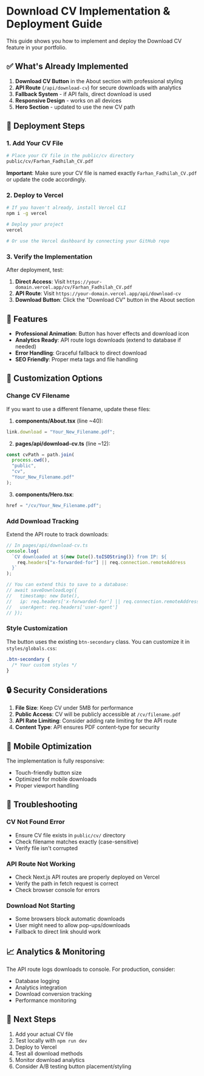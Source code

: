 # Download CV Implementation & Deployment Guide

This guide shows you how to implement and deploy the Download CV feature in your portfolio.

## ✅ What's Already Implemented

1. **Download CV Button** in the About section with professional styling
2. **API Route** (`/api/download-cv`) for secure downloads with analytics
3. **Fallback System** - if API fails, direct download is used
4. **Responsive Design** - works on all devices
5. **Hero Section** - updated to use the new CV path

## 🚀 Deployment Steps

### 1. Add Your CV File

```bash
# Place your CV file in the public/cv directory
public/cv/Farhan_Fadhilah_CV.pdf
```

**Important**: Make sure your CV file is named exactly `Farhan_Fadhilah_CV.pdf` or update the code accordingly.

### 2. Deploy to Vercel

```bash
# If you haven't already, install Vercel CLI
npm i -g vercel

# Deploy your project
vercel

# Or use the Vercel dashboard by connecting your GitHub repo
```

### 3. Verify the Implementation

After deployment, test:

1. **Direct Access**: Visit `https://your-domain.vercel.app/cv/Farhan_Fadhilah_CV.pdf`
2. **API Route**: Visit `https://your-domain.vercel.app/api/download-cv`
3. **Download Button**: Click the "Download CV" button in the About section

## 🎨 Features

- **Professional Animation**: Button has hover effects and download icon
- **Analytics Ready**: API route logs downloads (extend to database if needed)
- **Error Handling**: Graceful fallback to direct download
- **SEO Friendly**: Proper meta tags and file handling

## 🔧 Customization Options

### Change CV Filename

If you want to use a different filename, update these files:

1. **components/About.tsx** (line ~40):

```typescript
link.download = "Your_New_Filename.pdf";
```

2. **pages/api/download-cv.ts** (line ~12):

```typescript
const cvPath = path.join(
  process.cwd(),
  "public",
  "cv",
  "Your_New_Filename.pdf"
);
```

3. **components/Hero.tsx**:

```typescript
href = "/cv/Your_New_Filename.pdf";
```

### Add Download Tracking

Extend the API route to track downloads:

```typescript
// In pages/api/download-cv.ts
console.log(
  `CV downloaded at ${new Date().toISOString()} from IP: ${
    req.headers["x-forwarded-for"] || req.connection.remoteAddress
  }`
);

// You can extend this to save to a database:
// await saveDownloadLog({
//   timestamp: new Date(),
//   ip: req.headers['x-forwarded-for'] || req.connection.remoteAddress,
//   userAgent: req.headers['user-agent']
// });
```

### Style Customization

The button uses the existing `btn-secondary` class. You can customize it in `styles/globals.css`:

```css
.btn-secondary {
  /* Your custom styles */
}
```

## 🔒 Security Considerations

1. **File Size**: Keep CV under 5MB for performance
2. **Public Access**: CV will be publicly accessible at `/cv/filename.pdf`
3. **API Rate Limiting**: Consider adding rate limiting for the API route
4. **Content Type**: API ensures PDF content-type for security

## 📱 Mobile Optimization

The implementation is fully responsive:

- Touch-friendly button size
- Optimized for mobile downloads
- Proper viewport handling

## 🚨 Troubleshooting

### CV Not Found Error

- Ensure CV file exists in `public/cv/` directory
- Check filename matches exactly (case-sensitive)
- Verify file isn't corrupted

### API Route Not Working

- Check Next.js API routes are properly deployed on Vercel
- Verify the path in fetch request is correct
- Check browser console for errors

### Download Not Starting

- Some browsers block automatic downloads
- User might need to allow pop-ups/downloads
- Fallback to direct link should work

## 📈 Analytics & Monitoring

The API route logs downloads to console. For production, consider:

- Database logging
- Analytics integration
- Download conversion tracking
- Performance monitoring

## 🎯 Next Steps

1. Add your actual CV file
2. Test locally with `npm run dev`
3. Deploy to Vercel
4. Test all download methods
5. Monitor download analytics
6. Consider A/B testing button placement/styling
